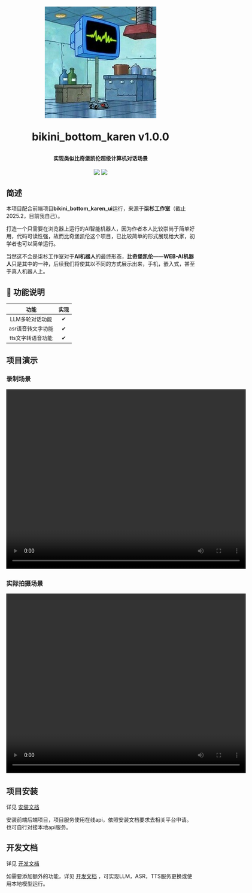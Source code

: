 <p align="center">
	<img alt="logo" src="README.assets/th.jpg">
</p>
<h1 align="center" style="margin: 30px 0 30px; font-weight: bold;">bikini_bottom_karen v1.0.0</h1>
<h4 align="center">实现类似比奇堡凯伦超级计算机对话场景</h4>
<p align="center">
	<img src="https://img.shields.io/badge/bikini_bottom_karen-v1.0.0-da282a"></a>
	<img src="https://img.shields.io/github/license/mashape/apistatus.svg"></a>
</p>




## 简述

本项目配合前端项目**bikini_bottom_karen_ui**运行，来源于**柒杉工作室**（截止2025.2，目前我自己）。

​	打造一个只需要在浏览器上运行的AI智能机器人，因为作者本人比较崇尚于简单好用，代码可读性强，故而比奇堡凯伦这个项目，已比较简单的形式展现给大家，初学者也可以简单运行。

​	当然这不会是柒杉工作室对于**AI机器人**的最终形态，**比奇堡凯伦**——**WEB-AI机器人**只是其中的一种，后续我们将使其以不同的方式展示出来，手机，嵌入式，甚至于真人机器人上。

## 🧭 功能说明

|       功能        | 实现 |
| :---------------: | :--: |
|  LLM多轮对话功能  |  ✔   |
| asr语音转文字功能 |  ✔   |
| tts文字转语音功能 |  ✔   |

## 项目演示

### 录制场景

<video width="640" height="480" controls src="README.assets/test_video_1.mp4"></video>

### 实际拍摄场景

<video width="640" height="480" controls src="README.assets/test_video_2.mp4"></video>

## 项目安装

详见 [安装文档](doc/deploy.md) 

安装前端后端项目，项目服务使用在线api，依照安装文档要求去相关平台申请。也可自行对接本地api服务。

## 开发文档

详见 [开发文档](doc/doc.md) 

如需要添加额外的功能，详见 [开发文档](doc/doc.md) ，可实现LLM，ASR，TTS服务更换或使用本地模型运行。
